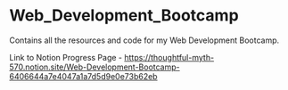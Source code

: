 # Web_Development_Bootcamp
Contains all the resources and code for my Web Development Bootcamp.

Link to Notion Progress Page - https://thoughtful-myth-570.notion.site/Web-Development-Bootcamp-6406644a7e4047a1a7d5d9e0e73b62eb
